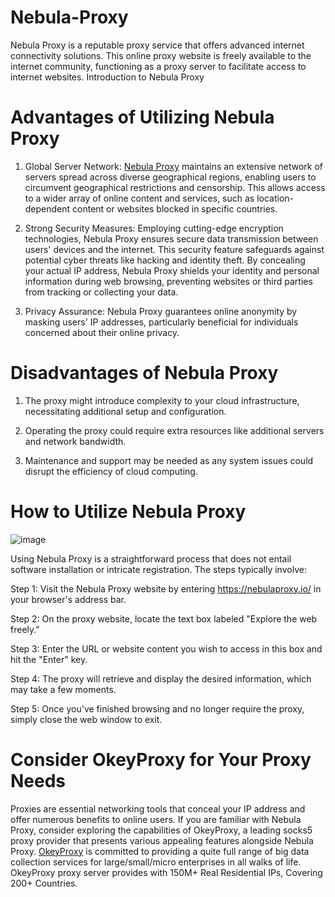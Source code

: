 # Nebula-Proxy
Nebula Proxy is a reputable proxy service that offers advanced internet connectivity solutions. This online proxy website is freely available to the internet community, functioning as a proxy server to facilitate access to internet websites.
Introduction to Nebula Proxy

# Advantages of Utilizing Nebula Proxy

1. Global Server Network: [Nebula Proxy](https://www.okeyproxy.com/proxy/nebula-proxy/) maintains an extensive network of servers spread across diverse geographical regions, enabling users to circumvent geographical restrictions and censorship. This allows access to a wider array of online content and services, such as location-dependent content or websites blocked in specific countries.

2. Strong Security Measures: Employing cutting-edge encryption technologies, Nebula Proxy ensures secure data transmission between users' devices and the internet. This security feature safeguards against potential cyber threats like hacking and identity theft. By concealing your actual IP address, Nebula Proxy shields your identity and personal information during web browsing, preventing websites or third parties from tracking or collecting your data.

3. Privacy Assurance: Nebula Proxy guarantees online anonymity by masking users' IP addresses, particularly beneficial for individuals concerned about their online privacy.

# Disadvantages of Nebula Proxy

1. The proxy might introduce complexity to your cloud infrastructure, necessitating additional setup and configuration.

2. Operating the proxy could require extra resources like additional servers and network bandwidth.

3. Maintenance and support may be needed as any system issues could disrupt the efficiency of cloud computing.

# How to Utilize Nebula Proxy
![image](https://github.com/okeyproxy2/Nebula-Proxy/assets/155126786/05929e34-1720-4535-bd19-ede1640ea919)

Using Nebula Proxy is a straightforward process that does not entail software installation or intricate registration. The steps typically involve:

Step 1: Visit the Nebula Proxy website by entering https://nebulaproxy.io/ in your browser's address bar.

Step 2: On the proxy website, locate the text box labeled "Explore the web freely."

Step 3: Enter the URL or website content you wish to access in this box and hit the "Enter" key.

Step 4: The proxy will retrieve and display the desired information, which may take a few moments.

Step 5: Once you've finished browsing and no longer require the proxy, simply close the web window to exit.

# Consider OkeyProxy for Your Proxy Needs

Proxies are essential networking tools that conceal your IP address and offer numerous benefits to online users. If you are familiar with Nebula Proxy, consider exploring the capabilities of OkeyProxy, a leading socks5 proxy provider that presents various appealing features alongside Nebula Proxy. [OkeyProxy](https://www.okeyproxy.com/) is committed to providing a quite full range of big data collection services for large/small/micro enterprises in all walks of life. OkeyProxy proxy server provides with 150M+ Real Residential IPs, Covering 200+ Countries.
